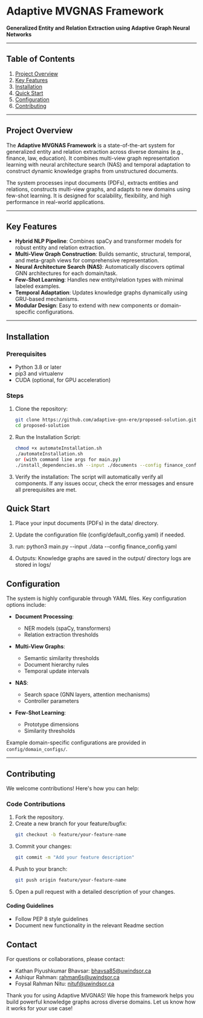 # Adaptive MVGNAS Framework  
**Generalized Entity and Relation Extraction using Adaptive Graph Neural Networks**  

---

## Table of Contents  
1. [Project Overview](#project-overview)  
2. [Key Features](#key-features)  
3. [Installation](#installation)  
4. [Quick Start](#quick-start)  
5. [Configuration](#configuration)  
6. [Contributing](#contributing)  
---

## Project Overview  
The **Adaptive MVGNAS Framework** is a state-of-the-art system for generalized entity and relation extraction across diverse domains (e.g., finance, law, education). It combines multi-view graph representation learning with neural architecture search (NAS) and temporal adaptation to construct dynamic knowledge graphs from unstructured documents.  

The system processes input documents (PDFs), extracts entities and relations, constructs multi-view graphs, and adapts to new domains using few-shot learning. It is designed for scalability, flexibility, and high performance in real-world applications.  

---

## Key Features  
- **Hybrid NLP Pipeline**: Combines spaCy and transformer models for robust entity and relation extraction.  
- **Multi-View Graph Construction**: Builds semantic, structural, temporal, and meta-graph views for comprehensive representation.  
- **Neural Architecture Search (NAS)**: Automatically discovers optimal GNN architectures for each domain/task.  
- **Few-Shot Learning**: Handles new entity/relation types with minimal labeled examples.  
- **Temporal Adaptation**: Updates knowledge graphs dynamically using GRU-based mechanisms.  
- **Modular Design**: Easy to extend with new components or domain-specific configurations.  

---

## Installation  

### Prerequisites  
- Python 3.8 or later  
- pip3 and virtualenv  
- CUDA (optional, for GPU acceleration)  

### Steps  
1. Clone the repository:  
   ```bash  
   git clone https://github.com/adaptive-gnn-ere/proposed-solution.git  
   cd proposed-solution  
2. Run the Installation Script:
    ```bash
    chmod +x automateInstallation.sh
    ./automateInstallation.sh
    or (with command line args for main.py)
    ./install_dependencies.sh --input ./documents --config finance_config.yaml
3. Verify the installation:
The script will automatically verify all components.
If any issues occur, check the error messages and ensure all prerequisites are met.

## Quick Start
1. Place your input documents (PDFs) in the data/ directory.

2. Update the configuration file (config/default_config.yaml) if needed.

3. run:
python3 main.py --input ./data --config finance_config.yaml

4. Outputs:
Knowledge graphs are saved in the output/ directory
logs are stored in logs/

## Configuration  
The system is highly configurable through YAML files. Key configuration options include:  

- **Document Processing**:  
  - NER models (spaCy, transformers)  
  - Relation extraction thresholds  

- **Multi-View Graphs**:  
  - Semantic similarity thresholds  
  - Document hierarchy rules  
  - Temporal update intervals  

- **NAS**:  
  - Search space (GNN layers, attention mechanisms)  
  - Controller parameters  

- **Few-Shot Learning**:  
  - Prototype dimensions  
  - Similarity thresholds  

Example domain-specific configurations are provided in `config/domain_configs/`.  

---

## Contributing  
We welcome contributions! Here's how you can help:  

### Code Contributions  
1. Fork the repository.  
2. Create a new branch for your feature/bugfix:
   ```bash
   git checkout -b feature/your-feature-name  
3. Commit your changes:
    ```bash
    git commit -m "Add your feature description"  
4. Push to your branch:
    ```bash
    git push origin feature/your-feature-name
5. Open a pull request with a detailed description of your changes.

#### Coding Guidelines
- Follow PEP 8 style guidelines
- Document new functionality in the relevant Readme section

## Contact
For questions or collaborations, please contact:

- Kathan Piyushkumar Bhavsar: bhavsa85@uwindsor.ca
- Ashiqur Rahman: rahman6s@uwindsor.ca
- Foysal Rahman Nitu: nituf@uwindsor.ca

Thank you for using Adaptive MVGNAS!
We hope this framework helps you build powerful knowledge graphs across diverse domains. Let us know how it works for your use case!